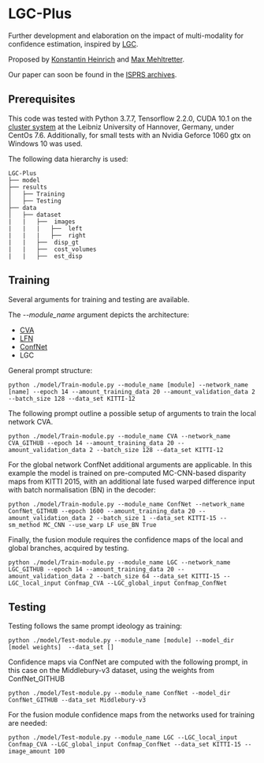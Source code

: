 # LGC-Plus

Further development and elaboration on the impact of multi-modality for confidence estimation, inspired by [LGC](https://openaccess.thecvf.com/content_ECCV_2018/papers/Fabio_Tosi_Beyond_local_reasoning_ECCV_2018_paper.pdf).

Proposed by [Konstantin Heinrich](www.linkedin.com/in/konstantin-heinrich) and [Max Mehltretter](http://mehltretter.net/). 

Our paper can soon be found in the [ISPRS archives](https://www.isprs.org/publications/archives.aspx). 

## Prerequisites
This code was tested with Python 3.7.7, Tensorflow 2.2.0, CUDA 10.1 on the [cluster system](https://www.luis.uni-hannover.de/en/services/computing/scientific-computing/technical-specifications-of-clusters/) at the Leibniz University of Hannover, Germany, under CentOs 7.6. Additionally, for small tests with an Nvidia Geforce 1060 gtx on Windows 10 was used. 

The following data hierarchy is used:

```
LGC-Plus
├── model
├── results
│   ├── Training
│   ├── Testing
├── data
│   ├── dataset
|   |   ├──  images
|   |   |   ├──  left
|   |   |   ├──  right
|   |   ├──  disp_gt
|   |   ├──  cost_volumes
|   |   ├──  est_disp
```

## Training
Several arguments for training and testing are available.

The _--module_name_ argument depicts the architecture:
  * [CVA](https://www.sciencedirect.com/science/article/abs/pii/S0924271620303026)
  * [LFN](http://www.arts-pi.org.tn/rfmi2017/papers/10_CameraReadySubmission_llncs2e%20(3).pdf)
  * [ConfNet](https://openaccess.thecvf.com/content_ECCV_2018/papers/Fabio_Tosi_Beyond_local_reasoning_ECCV_2018_paper.pdf)
  * LGC

General prompt structure:
```shell     
python ./model/Train-module.py --module_name [module] --network_name [name] --epoch 14 --amount_training_data 20 --amount_validation_data 2 --batch_size 128 --data_set KITTI-12
```
The following prompt outline a possible setup of arguments to train the local network CVA.
```shell     
python ./model/Train-module.py --module_name CVA --network_name CVA_GITHUB --epoch 14 --amount_training_data 20 --amount_validation_data 2 --batch_size 128 --data_set KITTI-12
```

For the global network ConfNet additional arguments are applicable. In this example the model is trained on pre-computed MC-CNN-based disparity maps from KITTI 2015, with an additional late fused warped difference input with batch normalisation (BN) in the decoder:
```shell     
python ./model/Train-module.py --module_name ConfNet --network_name ConfNet_GITHUB --epoch 1600 --amount_training_data 20 --amount_validation_data 2 --batch_size 1 --data_set KITTI-15 --sm_method MC_CNN --use_warp LF use_BN True
```

Finally, the fusion module requires the confidence maps of the local and global branches, acquired by testing.
```shell     
python ./model/Train-module.py --module_name LGC --network_name LGC_GITHUB --epoch 14 --amount_training_data 20 --amount_validation_data 2 --batch_size 64 --data_set KITTI-15 --LGC_local_input Confmap_CVA --LGC_global_input Confmap_ConfNet
```

## Testing
Testing follows the same prompt ideology as training:
```shell     
python ./model/Test-module.py --module_name [module] --model_dir [model weights]  --data_set [] 
```

Confidence maps via ConfNet are computed with the following prompt, in this case on the Middlebury-v3 dataset, using the weights from ConfNet_GITHUB
```shell     
python ./model/Test-module.py --module_name ConfNet --model_dir ConfNet_GITHUB --data_set Middlebury-v3
```

For the fusion module confidence maps from the networks used for training are needed:
```shell     
python ./model/Test-module.py --module_name LGC --LGC_local_input Confmap_CVA --LGC_global_input Confmap_ConfNet --data_set KITTI-15 --image_amount 100
```

